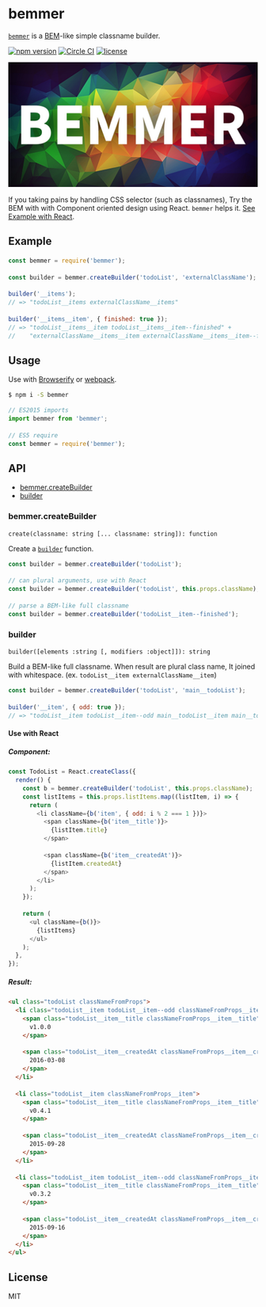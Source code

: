 # bemmer

[`bemmer`](https://github.com/axross/bemmer) is a [BEM](https://en.bem.info/)-like simple classname builder.

[![npm version](https://badge.fury.io/js/bemmer.svg)](http://badge.fury.io/js/bemmer)
[![Circle CI](https://circleci.com/gh/axross/bemmer/tree/master.svg?style=svg&circle-token=456c6ed1164374fa5fc15e20e20be41ebefddbe6)](https://circleci.com/gh/axross/bemmer/tree/master)
[![license](http://img.shields.io/badge/license-MIT-brightgreen.svg?style=flat)](LICENSE)

<img src="logo.jpg" alt="bemmer" width="640">

If you taking pains by handling CSS selector (such as classnames), Try the BEM with with Component oriented design using React. `bemmer` helps it. [See Example with React](#use-with-react).

## Example

```javascript
const bemmer = require('bemmer');

const builder = bemmer.createBuilder('todoList', 'externalClassName');

builder('__items');
// => "todoList__items externalClassName__items"

builder('__items__item', { finished: true });
// => "todoList__items__item todoList__items__item--finished" +
//    "externalClassName__items__item externalClassName__items__item--finished"
```

## Usage

Use with [Browserify](http://browserify.org/) or [webpack](http://webpack.github.io/).

```sh
$ npm i -S bemmer
```

```javascript
// ES2015 imports
import bemmer from 'bemmer';

// ES5 require
const bemmer = require('bemmer');
```

## API

- [bemmer.createBuilder](#bemmercreatebuilder)
- [builder](#builder)

### bemmer.createBuilder

```
create(classname: string [... classname: string]): function
```

Create a [`builder`](#builder) function.

```javascript
const builder = bemmer.createBuilder('todoList');

// can plural arguments, use with React
const builder = bemmer.createBuilder('todoList', this.props.className);

// parse a BEM-like full classname
const builder = bemmer.createBuilder('todoList__item--finished');
```

### builder

```
builder([elements :string [, modifiers :object]]): string
```

Build a BEM-like full classname. When result are plural class name, It joined with whitespace. (ex. `todoList__item externalClassName__item`)

```javascript
const builder = bemmer.createBuilder('todoList', 'main__todoList');

builder('__item', { odd: true });
// => "todoList__item todoList__item--odd main__todoList__item main__todoList__item--odd"
```

#### Use with React

##### Component:

```javascript
const TodoList = React.createClass({
  render() {
    const b = bemmer.createBuilder('todoList', this.props.className);
    const listItems = this.props.listItems.map((listItem, i) => {
      return (
        <li className={b('item', { odd: i % 2 === 1 })}>
          <span className={b('item__title')}>
            {listItem.title}
          </span>

          <span className={b('item__createdAt')}>
            {listItem.createdAt}
          </span>
        </li>
      );
    });

    return (
      <ul className={b()}>
        {listItems}
      </ul>
    );
  },
});
```

##### Result:

```html
<ul class="todoList classNameFromProps">
  <li class="todoList__item todoList__item--odd classNameFromProps__item classNameFromProps__item--odd">
    <span class="todoList__item__title classNameFromProps__item__title">
      v1.0.0
    </span>

    <span class="todoList__item__createdAt classNameFromProps__item__createdAt">
      2016-03-08
    </span>
  </li>

  <li class="todoList__item classNameFromProps__item">
    <span class="todoList__item__title classNameFromProps__item__title">
      v0.4.1
    </span>

    <span class="todoList__item__createdAt classNameFromProps__item__createdAt">
      2015-09-28
    </span>
  </li>

  <li class="todoList__item todoList__item--odd classNameFromProps__item classNameFromProps__item--odd">
    <span class="todoList__item__title classNameFromProps__item__title">
      v0.3.2
    </span>

    <span class="todoList__item__createdAt classNameFromProps__item__createdAt">
      2015-09-16
    </span>
  </li>
</ul>
```

## License

MIT
